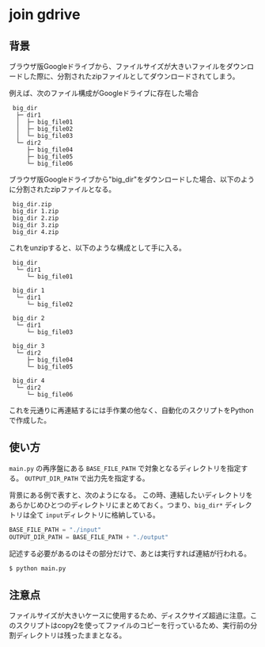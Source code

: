 # join gdrive

## 背景

ブラウザ版Googleドライブから、ファイルサイズが大きいファイルをダウンロードした際に、分割されたzipファイルとしてダウンロードされてしまう。

例えば、次のファイル構成がGoogleドライブに存在した場合
```
 big_dir
  ├─ dir1
  │  ├─ big_file01
  │  ├─ big_file02
  │  └─ big_file03
  └─ dir2
     ├─ big_file04
     ├─ big_file05
     └─ big_file06
```
ブラウザ版Googleドライブから"big_dir"をダウンロードした場合、以下のように分割されたzipファイルとなる。
```
 big_dir.zip
 big_dir 1.zip
 big_dir 2.zip
 big_dir 3.zip
 big_dir 4.zip
```
これをunzipすると、以下のような構成として手に入る。
```
 big_dir
  └─ dir1
     └─ big_file01
     
 big_dir 1
  └─ dir1
     └─ big_file02
     
 big_dir 2
  └─ dir1
     └─ big_file03
     
 big_dir 3
  └─ dir2
     ├─ big_file04
     └─ big_file05
     
 big_dir 4
  └─ dir2
     └─ big_file06
```

これを元通りに再連結するには手作業の他なく、自動化のスクリプトをPythonで作成した。

## 使い方

`main.py` の再序盤にある `BASE_FILE_PATH` で対象となるディレクトリを指定する。 `OUTPUT_DIR_PATH` で出力先を指定する。

背景にある例で表すと、次のようになる。
この時、連結したいディレクトリをあらかじめひとつのディレクトリにまとめておく。つまり、`big_dir*` ディレクトリは全て `input`ディレクトリに格納している。
```python
BASE_FILE_PATH = "./input"
OUTPUT_DIR_PATH = BASE_FILE_PATH + "./output"
```

記述する必要があるのはその部分だけで、あとは実行すれば連結が行われる。

```bash
$ python main.py
```

## 注意点

ファイルサイズが大きいケースに使用するため、ディスクサイズ超過に注意。このスクリプトはcopy2を使ってファイルのコピーを行っているため、実行前の分割ディレクトリは残ったままとなる。

